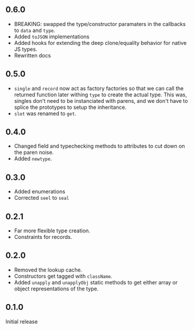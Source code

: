 ## 0.6.0

* BREAKING: swapped the type/constructor paramaters in the callbacks to
`data` and `type`.
* Added `toJSON` implementations
* Added hooks for extending the deep clone/equality behavior for native
JS types.
* Rewritten docs

## 0.5.0

* `single` and `record` now act as factory factories so that we can call the
returned function later withing `type` to create the actual type. This was,
singles don't need to be instanciated with parens, and we don't have to splice
the prototypes to setup the inheritance.
* `slot` was renamed to `get`.

## 0.4.0

* Changed field and typechecking methods to attributes to cut down on the
paren noise.
* Added `newtype`.

## 0.3.0

* Added enumerations
* Corrected `seel` to `seal`

## 0.2.1

* Far more flexible type creation.
* Constraints for records.

## 0.2.0

* Removed the lookup cache.
* Constructors get tagged with `className`.
* Added `unapply` and `unapplyObj` static methods to get either array or object
representations of the type.

## 0.1.0

Initial release
